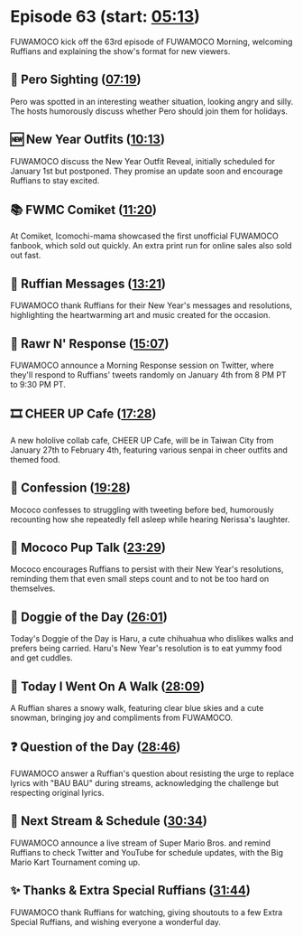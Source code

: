 # Episode 63 (start: [05:13](https://youtu.be/xE6S8eMeHRw?t=05m13s))

FUWAMOCO kick off the 63rd episode of FUWAMOCO Morning, welcoming Ruffians and explaining the show's format for new viewers.

## 👀 Pero Sighting ([07:19](https://youtu.be/xE6S8eMeHRw?t=07m19s))

Pero was spotted in an interesting weather situation, looking angry and silly. The hosts humorously discuss whether Pero should join them for holidays.

## 🆕 New Year Outfits ([10:13](https://youtu.be/xE6S8eMeHRw?t=10m13s))

FUWAMOCO discuss the New Year Outfit Reveal, initially scheduled for January 1st but postponed. They promise an update soon and encourage Ruffians to stay excited.

## 📚 FWMC Comiket ([11:20](https://youtu.be/xE6S8eMeHRw?t=11m20s))

At Comiket, Icomochi-mama showcased the first unofficial FUWAMOCO fanbook, which sold out quickly. An extra print run for online sales also sold out fast.

## 🐾 Ruffian Messages ([13:21](https://youtu.be/xE6S8eMeHRw?t=13m21s))

FUWAMOCO thank Ruffians for their New Year's messages and resolutions, highlighting the heartwarming art and music created for the occasion.

## 📩 Rawr N' Response ([15:07](https://youtu.be/xE6S8eMeHRw?t=15m07s))

FUWAMOCO announce a Morning Response session on Twitter, where they'll respond to Ruffians' tweets randomly on January 4th from 8 PM PT to 9:30 PM PT.

## 🎞️ CHEER UP Cafe ([17:28](https://youtu.be/xE6S8eMeHRw?t=17m28s))

A new hololive collab cafe, CHEER UP Cafe, will be in Taiwan City from January 27th to February 4th, featuring various senpai in cheer outfits and themed food.

## 🙊 Confession ([19:28](https://youtu.be/xE6S8eMeHRw?t=19m28s))

Mococo confesses to struggling with tweeting before bed, humorously recounting how she repeatedly fell asleep while hearing Nerissa's laughter.

## 📣 Mococo Pup Talk ([23:29](https://youtu.be/xE6S8eMeHRw?t=23m29s))

Mococo encourages Ruffians to persist with their New Year's resolutions, reminding them that even small steps count and to not be too hard on themselves.

## 🐶 Doggie of the Day ([26:01](https://youtu.be/xE6S8eMeHRw?t=26m01s))

Today's Doggie of the Day is Haru, a cute chihuahua who dislikes walks and prefers being carried. Haru's New Year's resolution is to eat yummy food and get cuddles.

## 🚶 Today I Went On A Walk ([28:09](https://youtu.be/xE6S8eMeHRw?t=28m09s))

A Ruffian shares a snowy walk, featuring clear blue skies and a cute snowman, bringing joy and compliments from FUWAMOCO.

## ❓ Question of the Day ([28:46](https://youtu.be/xE6S8eMeHRw?t=28m46s))

FUWAMOCO answer a Ruffian's question about resisting the urge to replace lyrics with "BAU BAU" during streams, acknowledging the challenge but respecting original lyrics.

## 📅 Next Stream & Schedule ([30:34](https://youtu.be/xE6S8eMeHRw?t=30m34s))

FUWAMOCO announce a live stream of Super Mario Bros. and remind Ruffians to check Twitter and YouTube for schedule updates, with the Big Mario Kart Tournament coming up.

## ✨ Thanks & Extra Special Ruffians ([31:44](https://youtu.be/xE6S8eMeHRw?t=31m44s))

FUWAMOCO thank Ruffians for watching, giving shoutouts to a few Extra Special Ruffians, and wishing everyone a wonderful day.
